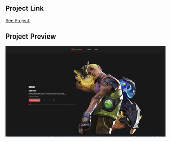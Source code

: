 ## Project Link

[See Project](https://valorantagent.vercel.app/)

## Project Preview

![Cover Flow Slider](valorant_agent.png)

